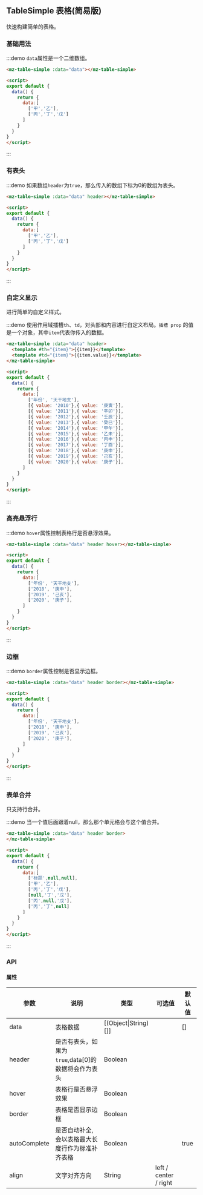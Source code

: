 ## TableSimple 表格(简易版)

快速构建简单的表格。

### 基础用法
:::demo `data`属性是一个二维数组。
```html
<mz-table-simple :data="data"></mz-table-simple>

<script>
export default {
  data() {
    return {
      data:[
        ['甲','乙'],
        ['丙','丁','戊']
      ]
    }
  }
}
</script>
```
:::

### 有表头

:::demo 如果数组`header`为`true`，那么传入的数组下标为0的数组为表头。
```html
<mz-table-simple :data="data" header></mz-table-simple>

<script>
export default {
  data() {
    return {
      data:[
        ['甲','乙'],
        ['丙','丁','戊']
      ]
    }
  }
}
</script>
```
:::

### 自定义显示

进行简单的自定义样式。

:::demo 使用作用域插槽`th`、`td`，对头部和内容进行自定义布局。`插槽 prop` 的值是一个对象，其中`item`代表你传入的数据。
```html
<mz-table-simple :data="data" header>
  <template #th="{item}">{{item}}</template>
  <template #td="{item}">{{item.value}}</template>
</mz-table-simple>

<script>
export default {
  data() {
    return {
      data:[
        ['年份', '天干地支'],
        [{ value: '2010'},{ value: '庚寅'}],
        [{ value: '2011'},{ value: '辛卯'}],
        [{ value: '2012'},{ value: '壬辰'}],
        [{ value: '2013'},{ value: '癸巳'}],
        [{ value: '2014'},{ value: '甲午'}],
        [{ value: '2015'},{ value: '乙未'}],
        [{ value: '2016'},{ value: '丙申'}],
        [{ value: '2017'},{ value: '丁酉'}],
        [{ value: '2018'},{ value: '庚申'}],
        [{ value: '2019'},{ value: '己亥'}],
        [{ value: '2020'},{ value: '庚子'}],   
      ]
    }
  }
}
</script>
```
:::

### 高亮悬浮行

:::demo `hover`属性控制表格行是否悬浮效果。
```html
<mz-table-simple :data="data" header hover></mz-table-simple>

<script>
export default {
  data() {
    return {
      data:[
        ['年份', '天干地支'],
        ['2018', '庚申'],
        ['2019', '己亥'],
        ['2020', '庚子'],  
      ]
    }
  }
}
</script>
```
:::

### 边框

:::demo `border`属性控制是否显示边框。
```html
<mz-table-simple :data="data" header border></mz-table-simple>

<script>
export default {
  data() {
    return {
      data:[
        ['年份', '天干地支'],
        ['2018', '庚申'],
        ['2019', '己亥'],
        ['2020', '庚子'],  
      ]
    }
  }
}
</script>
```
:::

### 表单合并

只支持行合并。

:::demo 当一个值后面跟着null，那么那个单元格会与这个值合并。
```html
<mz-table-simple :data="data" header border>
</mz-table-simple>

<script>
export default {
  data() {
    return {
      data:[
        ['标题',null,null],
        ['甲','乙'],
        ['丙','丁','戊'],
        [null,'丁','戊'],
        ['丙',null,'戊'],
        ['丙','丁',null]
      ]
    }
  }
}
</script>
```
:::

### API

#### 属性

| 参数 | 说明 | 类型 | 可选值 |默认值|
| --- | --- | --- | --- | --- |
|data|表格数据|[(Object\|String)[]]||[]|
|header|是否有表头，如果为`true`,data[0]的数据将会作为表头|Boolean|||
|hover|表格行是否悬浮效果|Boolean|||
|border|表格是否显示边框|Boolean|||
|autoComplete|是否自动补全,会以表格最大长度行作为标准补齐表格|Boolean||true|
|align|文字对齐方向|String|left / center / right||'center'|
